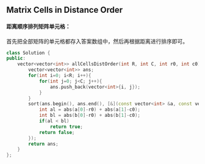 ## Matrix Cells in Distance Order

#### 距离顺序排列矩阵单元格：

​		首先把全部矩阵的单元格都存入答案数组中，然后再根据距离进行排序即可。

```c++
class Solution {
public:
    vector<vector<int>> allCellsDistOrder(int R, int C, int r0, int c0) {
        vector<vector<int>> ans;
        for(int i=0; i<R; i++){
            for(int j=0; j<C; j++){
                ans.push_back(vector<int>{i, j});
            }
        }
        sort(ans.begin(), ans.end(), [&](const vector<int> &a, const vector<int> &b){
            int al = abs(a[0]-r0) + abs(a[1]-c0);
            int bl = abs(b[0]-r0) + abs(b[1]-c0);
            if(al < bl)
                return true;
            return false;
        });
        return ans;
    }
};
```


